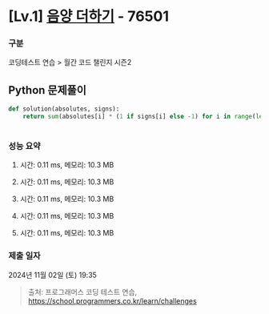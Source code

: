 # [Lv.1] [음양 더하기](https://school.programmers.co.kr/learn/courses/30/lessons/76501?language=python3) - 76501 

### 구분

코딩테스트 연습 > 월간 코드 챌린지 시즌2

## Python 문제풀이

```py
def solution(absolutes, signs):
    return sum(absolutes[i] * (1 if signs[i] else -1) for i in range(len(absolutes)))
        
```

### 성능 요약

1. 시간: 0.11 ms, 메모리: 10.3 MB

2. 시간: 0.11 ms, 메모리: 10.3 MB
3. 시간: 0.11 ms, 메모리: 10.3 MB
4. 시간: 0.11 ms, 메모리: 10.3 MB
5. 시간: 0.11 ms, 메모리: 10.3 MB

### 제출 일자

2024년 11월 02일 (토) 19:35

> 출처: 프로그래머스 코딩 테스트 연습, https://school.programmers.co.kr/learn/challenges